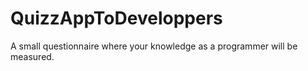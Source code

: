 # QuizzAppToDeveloppers
A small questionnaire where your knowledge as a programmer will be measured.
